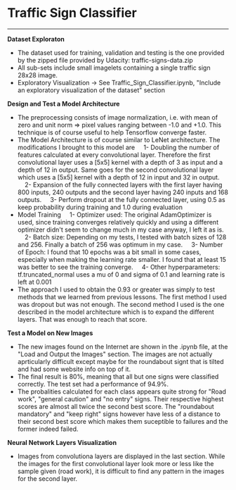# **Traffic Sign Classifier** 

---

**Dataset Exploraton**
* The dataset used for training, validation and testing is the one provided by the zipped file provided by Udacity: traffic-signs-data.zip
* All sub-sets include small imagelets containing a single traffic sign 28x28 image.
* Exploratory Visualization -> See Traffic_Sign_Classifier.ipynb, "Include an exploratory visualization of the dataset" section

**Design and Test a Model Architecture**
* The preprocessing consists of image normalization, i.e. with mean of zero and unit norm => pixel values ranging between -1.0 and +1.0. This technique is of course useful to help Tensorflow converge faster.
* The Model Architecture is of course similar to LeNet architecture. The modifications I brought to this model are
&nbsp;&nbsp;&nbsp;&nbsp;1- Doubling the number of features calculated at every convolutional layer. Therefore the first convolutional layer uses a [5x5] kernel with a depth of 3 as input and a depth of 12 in output. Same goes for the second convolutional layer which uses a [5x5] kernel with a depth of 12 in input and 32 in output.
&nbsp;&nbsp;&nbsp;&nbsp;2- Expansion of the fully connected layers with the first layer having 800 inputs, 240 outputs and the second layer having 240 inputs and 168 outputs.
&nbsp;&nbsp;&nbsp;&nbsp;3- Perform dropout at the fully connected layer, using 0.5 as keep probability during training and 1.0 during evaluation
* Model Training
&nbsp;&nbsp;&nbsp;&nbsp;1- Optimizer used: The original AdamOptimizer is used, since training converges relatively quickly and using a different optimizer didn't seem to change much in my case anyway, I left it as is.
&nbsp;&nbsp;&nbsp;&nbsp;2- Batch size: Depending on my tests, I tested with batch sizes of 128 and 256. Finally a batch of 256 was optimum in my case.
&nbsp;&nbsp;&nbsp;&nbsp;3- Number of Epoch: I found that 10 epochs was a bit small in some cases, especially when making the learning rate smaller. I found that at least 15 was better to see the training converge.
&nbsp;&nbsp;&nbsp;&nbsp;4- Other hyperparameters: tf.truncated_normal uses a mu of 0 and sigma of 0.1 and learning rate is left at 0.001
* The approach I used to obtain the 0.93 or greater was simply to test methods that we learned from previous lessons. The first method I used was dropout but was not enough. The second method I used is the one described in the model architecture which is to expand the different layers. That was enough to reach that score.

**Test a Model on New Images**
* The new images found on the Internet are shown in the .ipynb file, at the "Load and Output the Images" section. The images are not actually aprticularly difficult except maybe for the roundabout signt that is tilted and had some website info on top of it.
* The final result is 80%, meaning that all but one signs were classified correctly. The test set had a performance of 94.9%.
* The probalities calculated for each class appears quite strong for "Road work", "general caution" and "no entry" signs. Their respective highest scores are almost all twice the second best score. The "roundabout mandatory" and "keep right" signs however have less of a distance to their second best score which makes them suceptible to failures and the former indeed failed.

**Neural Network Layers Visualization**
* Images from convolutiona layers are displayed in the last section. While the images for the first convolutional layer look more or less like the sample given (road work), it is difficult to find any pattern in the images for the second layer.
